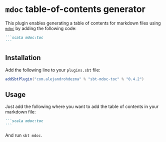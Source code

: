# `mdoc` table-of-contents generator

This plugin enables generating a table of contents for markdown files using [`mdoc`](https://scalameta.org/mdoc/) by adding the following code:

````markdown
```scala mdoc:toc
```
````

## Installation

Add the following line to your `plugins.sbt` file:

```sbt
addSbtPlugin("com.alejandrohdezma" % "sbt-mdoc-toc" % "0.4.2")
```

## Usage

Just add the following where you want to add the table of contents in your markdown file:

````markdown
```scala mdoc:toc
```
````

And run `sbt mdoc`.
